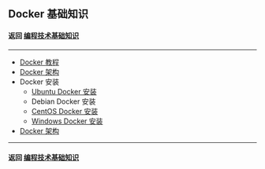## Docker 基础知识
#### 返回 [编程技术基础知识](../编程技术基础知识.md)

---

- [Docker 教程](./基础知识/Docker教程.md)
- [Docker 架构](./基础知识/Docker架构.md)
- Docker 安装
    - [Ubuntu Docker 安装](./基础知识/Ubuntu-Docker安装.md)
    - Debian Docker 安装
    - [CentOS Docker 安装](./基础知识/CentOS-Docker安装.md)
    - [Windows Docker 安装](./基础知识/Windows-Docker安装.md)
- [Docker 架构](./基础知识/Docker架构.md)


---

#### 返回 [编程技术基础知识](../编程技术基础知识.md)